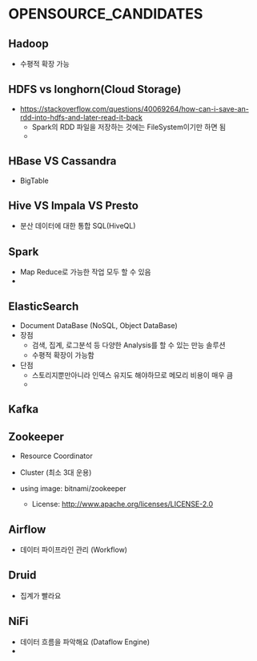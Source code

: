 # OPENSOURCE_CANDIDATES

## Hadoop
- 수평적 확장 가능 

## HDFS vs longhorn(Cloud Storage)
- https://stackoverflow.com/questions/40069264/how-can-i-save-an-rdd-into-hdfs-and-later-read-it-back
  - Spark의 RDD 파일을 저장하는 것에는 FileSystem이기만 하면 됨
  - 


## HBase VS Cassandra
- BigTable


## Hive VS Impala VS Presto
- 분산 데이터에 대한 통합 SQL(HiveQL)


## Spark
- Map Reduce로 가능한 작업 모두 할 수 있음
- 


## ElasticSearch
- Document DataBase (NoSQL, Object DataBase)
- 장점
  - 검색, 집계, 로그분석 등 다양한 Analysis를 할 수 있는 만능 솔루션
  - 수평적 확장이 가능함
- 단점
  - 스토리지뿐만아니라 인덱스 유지도 해야하므로 메모리 비용이 매우 큼
  - 


## Kafka


## Zookeeper
- Resource Coordinator
- Cluster (최소 3대 운용)

- using image: bitnami/zookeeper
  - License: http://www.apache.org/licenses/LICENSE-2.0

## Airflow
- 데이터 파이프라인 관리 (Workflow)


## Druid
- 집계가 빨라요


## NiFi
- 데이터 흐름을 파악해요 (Dataflow Engine)
- 

